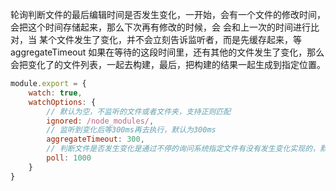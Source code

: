轮询判断文件的最后编辑时间是否发生变化，一开始，会有一个文件的修改时间，会把这个时间存储起来，那么下次再有修改的时候，会
会和上一次的时间进行比对，当
某个文件发生了变化，并不会立刻告诉监听者，而是先缓存起来，等aggregateTimeout
如果在等待的这段时间里，还有其他的文件发生了变化，那么会把变化了的文件列表，一起去构建，最后，把构建的结果一起生成到指定位置。


````JavaScript
module.export = {
    watch: true,
    watchOptions: {
        // 默认为空，不监听的文件或者文件夹，支持正则匹配
        ignored: /node_modules/,
        // 监听到变化后等300ms再去执行，默认为300ms
        aggregateTimeout: 300,
        // 判断文件是否发生变化是通过不停的询问系统指定文件有没有发生变化实现的，默认每秒访问1000次
        poll: 1000
    }
}
````